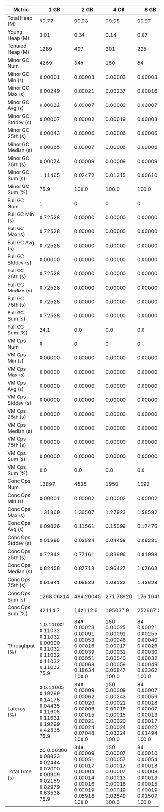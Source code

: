 | Metric | 1 GB | 2 GB | 4 GB | 8 GB |
|------|----|----|----|----|
| Total Heap (M) | 99.77 | 99.93 | 99.95 | 99.97 |
| Young Heap (M) | 3.01 | 0.34 | 0.14 | 0.07 |
| Tenured Heap (M) | 1289 | 497 | 301 | 225 |
| Minor GC Num | 4269 | 349 | 150 | 84 |
| Minor GC Min (s) | 0.00001 | 0.00003 | 0.00003 | 0.00003 |
| Minor GC Max (s) | 0.00249 | 0.00021 | 0.00237 | 0.00016 |
| Minor GC Avg (s) | 0.00022 | 0.00007 | 0.00009 | 0.00007 |
| Minor GC Stddev (s) | 0.00007 | 0.00002 | 0.00019 | 0.00003 |
| Minor GC 25th (s) | 0.00043 | 0.00006 | 0.00006 | 0.00006 |
| Minor GC Median (s) | 0.00065 | 0.00007 | 0.00006 | 0.00006 |
| Minor GC 75th (s) | 0.00074 | 0.00009 | 0.00009 | 0.00009 |
| Minor GC Sum (s) | 1.11465 | 0.02472 | 0.01315 | 0.00610 |
| Minor GC Sum (%) | 75.9 | 100.0 | 100.0 | 100.0 |
| Full GC Num | 1 | 0 | 0 | 0 |
| Full GC Min (s) | 0.72528 | 0.00000 | 0.00000 | 0.00000 |
| Full GC Max (s) | 0.72528 | 0.00000 | 0.00000 | 0.00000 |
| Full GC Avg (s) | 0.72528 | 0.00000 | 0.00000 | 0.00000 |
| Full GC Stddev (s) | 0.00000 | 0.00000 | 0.00000 | 0.00000 |
| Full GC 25th (s) | 0.72528 | 0.00000 | 0.00000 | 0.00000 |
| Full GC Median (s) | 0.72528 | 0.00000 | 0.00000 | 0.00000 |
| Full GC 75th (s) | 0.72528 | 0.00000 | 0.00000 | 0.00000 |
| Full GC Sum (s) | 0.72528 | 0.00000 | 0.00000 | 0.00000 |
| Full GC Sum (%) | 24.1 | 0.0 | 0.0 | 0.0 |
| VM Ops Num | 0 | 0 | 0 | 0 |
| VM Ops Min (s) | 0.00000 | 0.00000 | 0.00000 | 0.00000 |
| VM Ops Max (s) | 0.00000 | 0.00000 | 0.00000 | 0.00000 |
| VM Ops Avg (s) | 0.00000 | 0.00000 | 0.00000 | 0.00000 |
| VM Ops Stddev (s) | 0.00000 | 0.00000 | 0.00000 | 0.00000 |
| VM Ops 25th (s) | 0.00000 | 0.00000 | 0.00000 | 0.00000 |
| VM Ops Median (s) | 0.00000 | 0.00000 | 0.00000 | 0.00000 |
| VM Ops 75th (s) | 0.00000 | 0.00000 | 0.00000 | 0.00000 |
| VM Ops Sum (s) | 0.00000 | 0.00000 | 0.00000 | 0.00000 |
| VM Ops Sum (%) | 0.0 | 0.0 | 0.0 | 0.0 |
| Conc Ops Num | 13897 | 4535 | 1950 | 1092 |
| Conc Ops Min (s) | 0.00001 | 0.00002 | 0.00002 | 0.00002 |
| Conc Ops Max (s) | 1.31869 | 1.36507 | 1.27923 | 1.58592 |
| Conc Ops Avg (s) | 0.09826 | 0.11561 | 0.15099 | 0.17476 |
| Conc Ops Stddev (s) | 0.01995 | 0.02584 | 0.04458 | 0.06231 |
| Conc Ops 25th (s) | 0.72842 | 0.77161 | 0.83996 | 0.81998 |
| Conc Ops Median (s) | 0.82458 | 0.87718 | 0.96427 | 1.07663 |
| Conc Ops 75th (s) | 0.91641 | 0.95539 | 1.08132 | 1.43628 |
| Conc Ops Sum (s) | 1268.06814 | 484.20045 | 271.78920 | 176.16450 |
| Conc Ops Sum (%) | 42114.7 | 142112.6 | 195037.9 | 252667.0 |
| Throughput (%) | 1	0.11032	0.11032	0.11032	0.00000	0.11032	0.11032	0.11032	0.11032	75.9 | 349	0.00023	0.00091	0.00053	0.00016	0.00039	0.00051	0.00068	0.18634	100.0 | 150	0.00025	0.00091	0.00046	0.00017	0.00031	0.00040	0.00059	0.06847	100.0 | 84	0.00021	0.00255	0.00040	0.00026	0.00030	0.00032	0.00049	0.03362	100.0 |
| Latency (%) | 3	0.11605	0.19299	0.14178	0.04435	0.11605	0.11631	0.19299	0.42535	75.9 | 348	0.00009	0.00062	0.00020	0.00006	0.00015	0.00021	0.00024	0.07048	100.0 | 150	0.00009	0.00243	0.00021	0.00019	0.00015	0.00020	0.00024	0.03224	100.0 | 84	0.00007	0.00059	0.00018	0.00007	0.00013	0.00017	0.00022	0.01494	100.0 |
| Total Time (s) | 26	0.00300	0.08823	0.02444	0.02000	0.00909	0.02159	0.02979	0.63538	75.9 | 349	0.00009	0.00051	0.00017	0.00004	0.00014	0.00016	0.00019	0.05918	100.0 | 150	0.00007	0.00057	0.00017	0.00007	0.00013	0.00016	0.00019	0.02549	100.0 | 84	0.00010	0.00054	0.00018	0.00008	0.00013	0.00015	0.00019	0.01507	100.0 |
